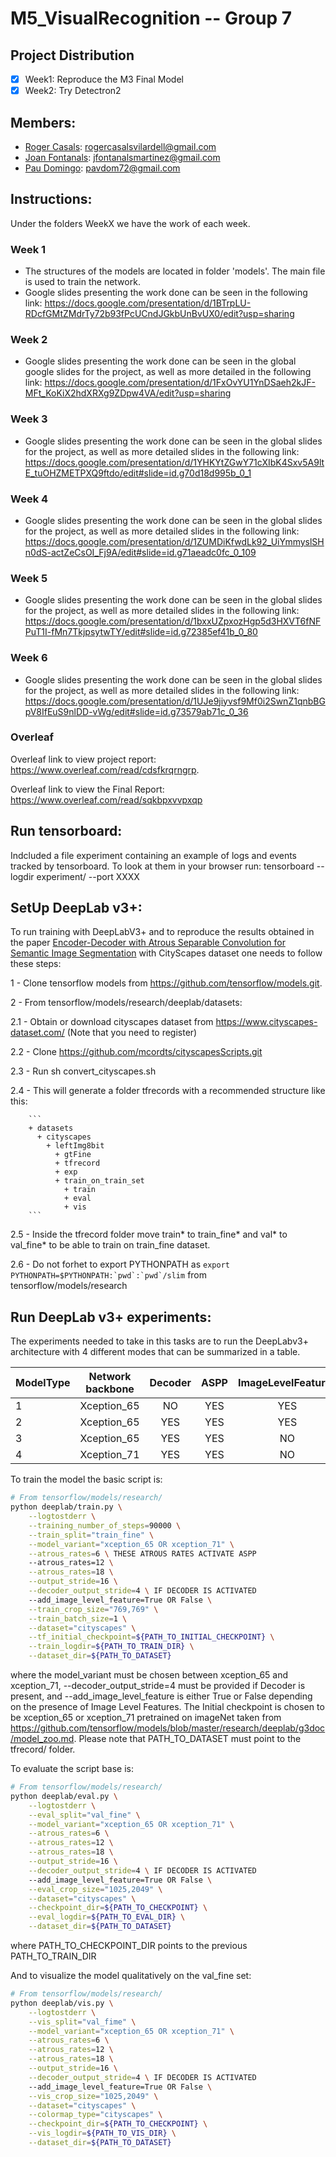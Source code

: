 # M5_VisualRecognition -- Group 7
## Project Distribution
- [x] Week1: Reproduce the M3 Final Model
- [x] Week2: Try Detectron2

## Members:
- [Roger Casals](rogercasalsvilardell@gmail.com): rogercasalsvilardell@gmail.com
- [Joan Fontanals](jfontanalsmartinez@gmail.com): jfontanalsmartinez@gmail.com
- [Pau Domingo](pavdom72@gmail.com): pavdom72@gmail.com

## Instructions:
Under the folders WeekX we have the work of each week.

### Week 1
- The structures of the models are located in folder 'models'. The main file is used to train the network. 
- Google slides presenting the work done can be seen in the following link: https://docs.google.com/presentation/d/1BTrpLU-RDcfGMtZMdrTy72b93fPcUCndJGkbUnBvUX0/edit?usp=sharing

### Week 2
- Google slides presenting the work done can be seen in the global google slides for the project, as well as more detailed in the following link: https://docs.google.com/presentation/d/1FxOvYU1YnDSaeh2kJF-MFt_KoKiX2hdXRXg9ZDpw4VA/edit?usp=sharing

### Week 3
- Google slides presenting the work done can be seen in the global slides for the project, as well as more detailed slides in the following link: https://docs.google.com/presentation/d/1YHKYtZGwY71cXIbK4Sxv5A9ltE_tuOHZMETPXQ9ftdo/edit#slide=id.g70d18d995b_0_1

### Week 4
- Google slides presenting the work done can be seen in the global slides for the project, as well as more detailed slides in the following link: https://docs.google.com/presentation/d/1ZUMDiKfwdLk92_UiYmmyslSHn0dS-actZeCsOI_Fj9A/edit#slide=id.g71aeadc0fc_0_109

### Week 5
- Google slides presenting the work done can be seen in the global slides for the project, as well as more detailed slides in the following link: https://docs.google.com/presentation/d/1bxxUZpxozHgp5d3HXVT6fNFPuT1I-fMn7TkjpsytwTY/edit#slide=id.g72385ef41b_0_80

### Week 6
- Google slides presenting the work done can be seen in the global slides for the project, as well as more detailed slides in the following link: https://docs.google.com/presentation/d/1UJe9jiyvsf9Mf0i2SwnZ1qnbBGpV8IfEuS9nlDD-vWg/edit#slide=id.g73579ab71c_0_36

### Overleaf
Overleaf link to view project report: https://www.overleaf.com/read/cdsfkrqrngrp. 

Overleaf link to view the Final Report: https://www.overleaf.com/read/sqkbpxvvpxqp

## Run tensorboard:
Indcluded a file experiment containing an example of logs and events tracked by tensorboard. To look at them in your browser run:
tensorboard --logdir experiment/ --port XXXX

## SetUp DeepLab v3+:
To run training with DeepLabV3+ and to reproduce the results obtained in the paper [Encoder-Decoder with Atrous Separable Convolution for Semantic Image Segmentation](https://arxiv.org/pdf/1802.02611.pdf) with CityScapes dataset one needs to follow these steps:

1 - Clone tensorflow models from https://github.com/tensorflow/models.git.

2 - From tensorflow/models/research/deeplab/datasets:

  2.1 - Obtain or download cityscapes dataset from https://www.cityscapes-dataset.com/ (Note that you need to register)
  
  2.2 - Clone https://github.com/mcordts/cityscapesScripts.git
  
  2.3 - Run sh convert_cityscapes.sh
  
  2.4 - This will generate a folder tfrecords with a recommended structure like this:
  
        ```
        + datasets
          + cityscapes
            + leftImg8bit
              + gtFine
              + tfrecord
              + exp
              + train_on_train_set
                + train
                + eval
                + vis
        ```
        
  2.5 - Inside the tfrecord folder move train* to train_fine* and val* to val_fine* to be able to train on train_fine dataset.
  
  2.6 - Do not forhet to export PYTHONPATH as ```export PYTHONPATH=$PYTHONPATH:`pwd`:`pwd`/slim``` from tensorflow/models/research
  

## Run DeepLab v3+ experiments:

The experiments needed to take in this tasks are to run the DeepLabv3+ architecture with 4 different modes that can be summarized in a table.

ModelType| Network backbone | Decoder | ASPP  | ImageLevelFeatures
---------| :--------------: | :------:| :---: | :-----------------:
1 | Xception_65 | NO | YES | YES
2 | Xception_65 | YES | YES | YES
3 | Xception_65 | YES | YES | NO
4 | Xception_71 | YES | YES | NO

To train the model the basic script is:

```bash
# From tensorflow/models/research/
python deeplab/train.py \
    --logtostderr \
    --training_number_of_steps=90000 \
    --train_split="train_fine" \
    --model_variant="xception_65 OR xception_71" \
    --atrous_rates=6 \ THESE ATROUS RATES ACTIVATE ASPP
    --atrous_rates=12 \
    --atrous_rates=18 \
    --output_stride=16 \
    --decoder_output_stride=4 \ IF DECODER IS ACTIVATED 
    --add_image_level_feature=True OR False \
    --train_crop_size="769,769" \
    --train_batch_size=1 \
    --dataset="cityscapes" \
    --tf_initial_checkpoint=${PATH_TO_INITIAL_CHECKPOINT} \
    --train_logdir=${PATH_TO_TRAIN_DIR} \
    --dataset_dir=${PATH_TO_DATASET}
```

where the model_variant must be chosen between xception_65 and xception_71, --decoder_output_stride=4 must be provided if Decoder is present, and --add_image_level_feature is either True or False depending on the presence of Image Level Features. 
The Initial checkpoint is chosen to be xception_65 or xception_71 pretrained on imageNet taken from https://github.com/tensorflow/models/blob/master/research/deeplab/g3doc/model_zoo.md. Please note that PATH_TO_DATASET must point to the tfrecord/ folder.

To evaluate the script base is: 
```bash
# From tensorflow/models/research/
python deeplab/eval.py \
    --logtostderr \
    --eval_split="val_fine" \
    --model_variant="xception_65 OR xception_71" \
    --atrous_rates=6 \
    --atrous_rates=12 \
    --atrous_rates=18 \
    --output_stride=16 \
    --decoder_output_stride=4 \ IF DECODER IS ACTIVATED 
    --add_image_level_feature=True OR False \
    --eval_crop_size="1025,2049" \
    --dataset="cityscapes" \
    --checkpoint_dir=${PATH_TO_CHECKPOINT} \
    --eval_logdir=${PATH_TO_EVAL_DIR} \
    --dataset_dir=${PATH_TO_DATASET}
```

where PATH_TO_CHECKPOINT_DIR points to the previous PATH_TO_TRAIN_DIR

And to visualize the model qualitatively on the val_fine set:
```bash
# From tensorflow/models/research/
python deeplab/vis.py \
    --logtostderr \
    --vis_split="val_fime" \
    --model_variant="xception_65 OR xception_71" \
    --atrous_rates=6 \
    --atrous_rates=12 \
    --atrous_rates=18 \
    --output_stride=16 \
    --decoder_output_stride=4 \ IF DECODER IS ACTIVATED 
    --add_image_level_feature=True OR False \
    --vis_crop_size="1025,2049" \
    --dataset="cityscapes" \
    --colormap_type="cityscapes" \
    --checkpoint_dir=${PATH_TO_CHECKPOINT} \
    --vis_logdir=${PATH_TO_VIS_DIR} \
    --dataset_dir=${PATH_TO_DATASET}
```



